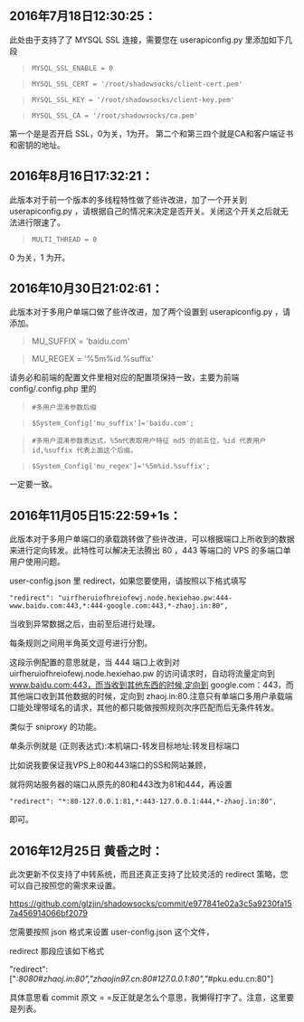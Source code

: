 ## 2016年7月18日12:30:25：

此处由于支持了了 MYSQL SSL 连接，需要您在 userapiconfig.py 里添加如下几段

> `MYSQL_SSL_ENABLE = 0`

> `MYSQL_SSL_CERT = '/root/shadowsocks/client-cert.pem'`

> `MYSQL_SSL_KEY = '/root/shadowsocks/client-key.pem'`

> `MYSQL_SSL_CA = '/root/shadowsocks/ca.pem'`

第一个是是否开启 SSL，0为关，1为开。
第二个和第三四个就是CA和客户端证书和密钥的地址。


## 2016年8月16日17:32:21：

此版本对于前一个版本的多线程特性做了些许改进，加了一个开关到 userapiconfig.py ，请根据自己的情况来决定是否开关。关闭这个开关之后就无法进行限速了。

 > `MULTI_THREAD = 0`

0 为关，1 为开。

## 2016年10月30日21:02:61：

此版本对于多用户单端口做了些许改进，加了两个设置到 userapiconfig.py ，请添加。

> MU_SUFFIX = 'baidu.com'

> MU_REGEX = '%5m%id.%suffix'

请务必和前端的配置文件里相对应的配置项保持一致，主要为前端 config/.config.php 里的

> `#多用户混淆参数后缀`

> `$System_Config['mu_suffix']='baidu.com';`

> `#多用户混淆参数表达式，%5m代表取用户特征 md5 的前五位，%id 代表用户id,%suffix 代表上面这个后缀。`

> `$System_Config['mu_regex']='%5m%id.%suffix';`

一定要一致。

## 2016年11月05日15:22:59+1s：

此版本对于多用户单端口的承载跳转做了些许改进，可以根据端口上所收到的数据来进行定向转发。此特性可以解决无法腾出 80 ，443 等端口的 VPS 的多端口单用户使用问题。

user-config.json 里 redirect，如果您要使用，请按照以下格式填写

`"redirect": "uirfheruiofhreiofewj.node.hexiehao.pw:444-www.baidu.com:443,*:444-google.com:443,*-zhaoj.in:80",`

当收到异常数据之后，由前至后进行处理。

每条规则之间用半角英文逗号进行分割。

这段示例配置的意思就是，当 444 端口上收到对 uirfheruiofhreiofewj.node.hexiehao.pw 的访问请求时，自动将流量定向到 www.baidu.com:443，而当收到其他东西的时候,定向到 google.com：443，而其他端口收到其他数据的时候，定向到 zhaoj.in:80.注意只有单端口多用户承载端口能处理带域名的请求，其他的都只能做按照规则次序匹配而后无条件转发。

类似于 sniproxy 的功能。

单条示例就是 (正则表达式):本机端口-转发目标地址:转发目标端口

比如说我要保证我VPS上80和443端口的SS和网站兼顾，

就将网站服务器的端口从原先的80和443改为81和444，再设置

`"redirect": "*:80-127.0.0.1:81,*:443-127.0.0.1:444,*-zhaoj.in:80",`

即可。

## 2016年12月25日 黄昏之时：

此次更新不仅支持了中转系统，而且还真正支持了比较灵活的 redirect 策略，您可以自己按照您的需求来设置。

https://github.com/glzjin/shadowsocks/commit/e977841e02a3c5a9230fa157a456914066bf2079

您需要按照 json 格式来设置 user-config.json 这个文件，

redirect 那段应该如下格式

"redirect": ["*:8080#zhaoj.in:80","zhaojin97.cn:80#127.0.0.1:80","*#pku.edu.cn:80"]

 具体意思看 commit 原文 = =反正就是怎么个意思，我懒得打字了。注意，这里要是列表。